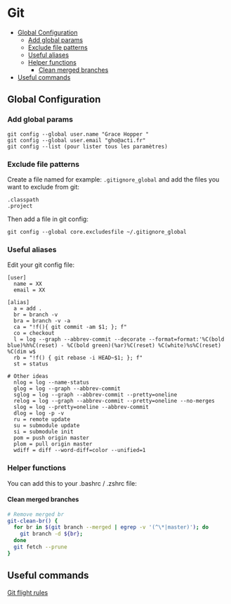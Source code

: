 # Git

<!-- START doctoc generated TOC please keep comment here to allow auto update -->
<!-- DON'T EDIT THIS SECTION, INSTEAD RE-RUN doctoc TO UPDATE -->

- [Global Configuration](#global-configuration)
  - [Add global params](#add-global-params)
  - [Exclude file patterns](#exclude-file-patterns)
  - [Useful aliases](#useful-aliases)
  - [Helper functions](#helper-functions)
    - [Clean merged branches](#clean-merged-branches)
- [Useful commands](#useful-commands)

<!-- END doctoc generated TOC please keep comment here to allow auto update -->

## Global Configuration

### Add global params

```
git config --global user.name "Grace Hopper "
git config --global user.email "gho@acti.fr"
git config --list (pour lister tous les paramètres)
```

### Exclude file patterns

Create a file named for example: `.gitignore_global` and add the files you want to exclude from git:
```
.classpath
.project 
```

Then add a file in git config:
```
git config --global core.excludesfile ~/.gitignore_global
```

### Useful aliases

Edit your git config file:
```
[user]
  name = XX
  email = XX
  
[alias]
  a = add .
  br = branch -v
  bra = branch -v -a
  ca = "!f(){ git commit -am $1; }; f"
  co = checkout
  l = log --graph --abbrev-commit --decorate --format=format:'%C(bold blue)%h%C(reset) - %C(bold green)(%ar)%C(reset) %C(white)%s%C(reset) %C(dim w$
  rb = "!f() { git rebase -i HEAD~$1; }; f"
  st = status
  
# Other ideas
  nlog = log --name-status
  glog = log --graph --abbrev-commit
  sglog = log --graph --abbrev-commit --pretty=oneline
  relog = log --graph --abbrev-commit --pretty=oneline --no-merges
  slog = log --pretty=oneline --abbrev-commit
  dlog = log -p -v
  ru = remote update
  su = submodule update
  si = submodule init  
  pom = push origin master
  plom = pull origin master  
  wdiff = diff --word-diff=color --unified=1
```

### Helper functions

You can add this to your .bashrc / .zshrc file:

#### Clean merged branches

```bash
# Remove merged br
git-clean-br() {
  for br in $(git branch --merged | egrep -v '(^\*|master)'); do
    git branch -d ${br};
  done
  git fetch --prune
}
```

## Useful commands

[Git flight rules](https://github.com/k88hudson/git-flight-rules)
